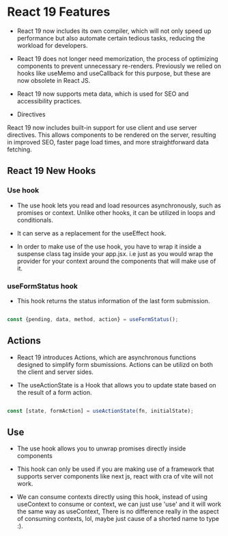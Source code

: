 # React 19 Features

- React 19 now includes its own compiler, which will not only speed up performance but also automate certain tedious tasks, reducing the workload for developers.

- React 19 does not longer need memorization, the process of optimizing components to prevent unnecessary re-renders. Previously we relied on hooks like useMemo and useCallback for this purpose, but these are now obsolete in React JS.

- React 19 now supports meta data, which is used for SEO and accessibility practices.

- Directives

React 19 now includes built-in support for use client and use server directives. This allows components to be rendered on the server, resulting in improved SEO, faster page load times, and more straightforward data fetching.




## React 19 New Hooks

### Use hook

- The use hook lets you read and load resources asynchronously, such as promises or context. Unlike other hooks, it can be utilized in loops and conditionals.

- It can serve as a replacement for the useEffect hook.

- In order to make use of the use hook, you have to wrap it inside a suspense class tag inside your app.jsx. i.e just as you would wrap the provider for your context around the components that will make use of it.


### useFormStatus hook

- This hook returns the status information of the last form submission.

``` JavaScript

const {pending, data, method, action} = useFormStatus();

```



## Actions

- React 19 introduces Actions, which are asynchronous functions designed to simplify form sbumissions. Actions can be utilizd on both the client and server sides.

- The useActionState is a Hook that allows you to update state based on the result of a form action.

``` JavaScript

const [state, formAction] = useActionState(fn, initialState);


```


## Use

- The use hook allows you to unwrap promises directly inside components

- This hook can only be used if you are making use of a framework that supports server components like next js, react with cra of vite will not work.

- We can consume contexts directly using this hook, instead of using useContext to consume or context, we can just use 'use' and it will work the same way as useContext, There is no difference really in the aspect of consuming contexts, lol, maybe just cause of a shorted name to type :).
